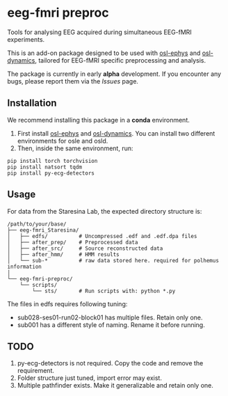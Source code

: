 # eeg-fmri preproc

Tools for analysing EEG acquired during simultaneous EEG-fMRI experiments.  

This is an add-on package designed to be used with [osl-ephys](https://github.com/OHBA-analysis/osl-ephys) and [osl-dynamics](https://github.com/OHBA-analysis/osl-dynamics), tailored for EEG-fMRI specific preprocessing and analysis.  

The package is currently in early **alpha** development. If you encounter any bugs, please report them via the *Issues* page.  

## Installation

We recommend installing this package in a **conda** environment.  

1. First install [osl-ephys](https://github.com/OHBA-analysis/osl-ephys) and [osl-dynamics](https://github.com/OHBA-analysis/osl-dynamics). You can install two different environments for osle and osld.
2. Then, inside the same environment, run:  

```
pip install torch torchvision
pip install natsort tqdm
pip install py-ecg-detectors
```

## Usage

For data from the Staresina Lab, the expected directory structure is:

```
/path/to/your/base/
├── eeg-fmri_Staresina/
│   ├── edfs/          # Uncompressed .edf and .edf.dpa files
│   ├── after_prep/    # Preprocessed data
│   ├── after_src/     # Source reconstructed data
│   ├── after_hmm/     # HMM results
│   └── sub-*          # raw data stored here. required for polhemus information
│
└── eeg-fmri-preproc/
    └── scripts/
        └── sts/       # Run scripts with: python *.py
```

The files in edfs requires following tuning:
- sub028-ses01-run02-block01 has multiple files. Retain only one.
- sub001 has a different style of naming. Rename it before running.

## TODO

1. py-ecg-detectors is not required. Copy the code and remove the requirement.
2. Folder structure just tuned, import error may exist. 
3. Multiple pathfinder exists. Make it generalizable and retain only one.
